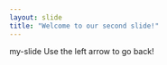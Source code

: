 ```yaml
--- 
layout: slide
title: "Welcome to our second slide!"
---
```

my-slide
Use the left arrow to go back!
